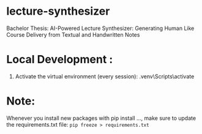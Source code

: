 # lecture-synthesizer
Bachelor Thesis: AI-Powered Lecture Synthesizer: Generating Human Like Course Delivery from Textual and Handwritten Notes

# Local Development : 
1. Activate the virtual environment (every session): .venv\Scripts\activate

# Note: 
Whenever you install new packages with pip install ..., make sure to update the requirements.txt file:
`pip freeze > requirements.txt`
